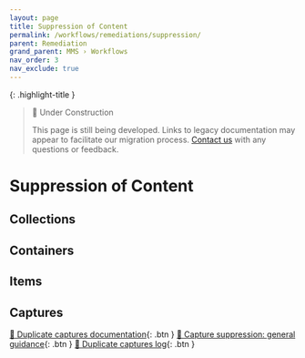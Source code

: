 ```yaml
---
layout: page
title: Suppression of Content
permalink: /workflows/remediations/suppression/
parent: Remediation
grand_parent: MMS › Workflows
nav_order: 3
nav_exclude: true
---
```


{: .highlight-title }
> 🚧 Under Construction
>
> This page is still being developed. Links to legacy documentation may appear to facilitate our migration process. [Contact us](/metadata-documentation/contact/) with any questions or feedback.

# Suppression of Content

## Collections

## Containers

## Items

## Captures
[📄 Duplicate captures documentation](https://docs.google.com/document/d/1o8CiVXBgUkI9kI9duAd0acAKIhEiZj8gnOREEMNUB18/edit){: .btn }
[📄 Capture suppression: general guidance](https://docs.google.com/document/d/1uh5Q-t3KwIkczBgRENYYtLJ4w49YPYJbMQqnsp6py9c/edit){: .btn }
[📄 Duplicate captures log](https://docs.google.com/spreadsheets/d/1jpjta0goQIIaEPesCayWtfSyda5QgGaWxwoiLLyaBmk/edit){: .btn }